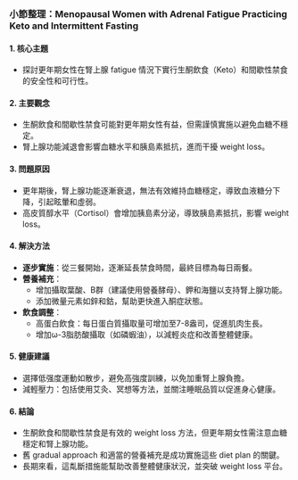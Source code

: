 ### 小節整理：Menopausal Women with Adrenal Fatigue Practicing Keto and Intermittent Fasting

#### 1. **核心主題**
- 探討更年期女性在腎上腺 fatigue 情況下實行生酮飲食（Keto）和間歇性禁食的安全性和可行性。
  
#### 2. **主要觀念**
- 生酮飲食和間歇性禁食可能對更年期女性有益，但需謹慎實施以避免血糖不穩定。
- 腎上腺功能減退會影響血糖水平和胰島素抵抗，進而干擾 weight loss。

#### 3. **問題原因**
- 更年期後，腎上腺功能逐漸衰退，無法有效維持血糖穩定，導致血液糖分下降，引起眩暈和虛弱。
- 高皮質醇水平（Cortisol）會增加胰島素分泌，導致胰島素抵抗，影響 weight loss。

#### 4. **解決方法**
- **逐步實施**：從三餐開始，逐漸延長禁食時間，最終目標為每日兩餐。
- **營養補充**：
  - 增加攝取葉酸、B群（建議使用營養酵母）、鉀和海鹽以支持腎上腺功能。
  - 添加微量元素如鋅和鈷，幫助更快進入酮症狀態。
- **飲食調整**：
  - 高蛋白飲食：每日蛋白質攝取量可增加至7-8盎司，促進肌肉生長。
  - 增加ω-3脂肪酸攝取（如磷蝦油），以減輕炎症和改善整體健康。

#### 5. **健康建議**
- 選擇低强度運動如散步，避免高強度訓練，以免加重腎上腺負擔。
- 減輕壓力：包括使用艾灸、冥想等方法，並關注睡眠品質以促進身心健康。

#### 6. **結論**
- 生酮飲食和間歇性禁食是有效的 weight loss 方法，但更年期女性需注意血糖穩定和腎上腺功能。
- 舊 gradual approach 和適當的營養補充是成功實施這些 diet plan 的關鍵。
- 長期來看，這亃斷措施能幫助改善整體健康狀況，並突破 weight loss 平台。